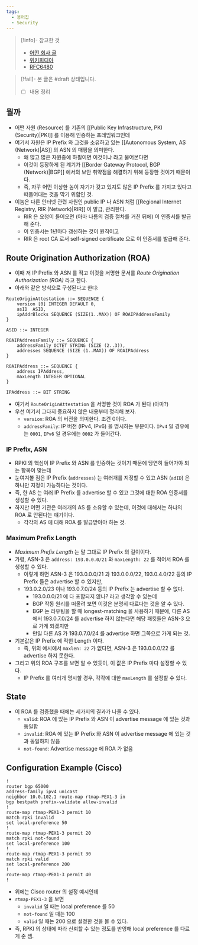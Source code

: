 ```yaml
---
tags:
  - 용어집
  - Security
---
```

> [!info]- 참고한 것
> - [어떤 회사 글](https://www.noction.com/blog/rpki-overview)
> - [위키피디아](https://en.wikipedia.org/wiki/Resource_Public_Key_Infrastructure)
> - [RFC6480](https://datatracker.ietf.org/doc/html/rfc6480)

> [!fail]- 본 글은 #draft 상태입니다.
> - [ ] 내용 정리

## 뭘까

- 어떤 자원 (Resource) 를 기존의 [[Public Key Infrastructure, PKI (Security)|PKI]] 를 이용해 인증하는 프레임워크인데
- 여기서 자원은 IP Prefix 와 그것을 소유하고 있는 [[Autonomous System, AS (Network)|AS]] 의 ASN 의 매핑을 의미한다.
	- 왜 많고 많은 자원중에 하필이면 이것이냐 라고 물어본다면
	- 이것이 등장하게 된 계기가 [[Border Gateway Protocol, BGP (Network)|BGP]] 에서의 보안 취약점을 해결하기 위해 등장한 것이기 때문이다.
	- 즉, 자꾸 어떤 이상한 놈이 자기가 갖고 있지도 않은 IP Prefix 를 가지고 있다고 떠들어대는 것을 막기 위함인 것.
- 이놈은 다른 인터넷 관련 자원인 public IP 나 ASN 처럼 [[Regional Internet Registry, RIR (Network)|RIR]] 이 발급, 관리한다.
	- RIR 은 요청이 들어오면 (아마 나름의 검증 절차를 거친 뒤에) 이 인증서를 발급해 준다.
	- 이 인증서는 1년마다 갱신하는 것이 원칙이고
	- RIR 은 root CA 로서 self-signed certificate 으로 이 인증서를 발급해 준다.

## Route Origination Authorization (ROA)

- 이때 저 IP Prefix 와 ASN 를 적고 이것을 서명한 문서를 *Route Origination Authorization (ROA)* 라고 한다.
- 아래와 같은 방식으로 구성된다고 한댜:

```
RouteOriginAttestation ::= SEQUENCE {
    version [0] INTEGER DEFAULT 0,
    asID  ASID,
    ipAddrBlocks SEQUENCE (SIZE(1..MAX)) OF ROAIPAddressFamily
}

ASID ::= INTEGER

ROAIPAddressFamily ::= SEQUENCE {
    addressFamily OCTET STRING (SIZE (2..3)),
    addresses SEQUENCE (SIZE (1..MAX)) OF ROAIPAddress
}

ROAIPAddress ::= SEQUENCE {
    address IPAddress,
    maxLength INTEGER OPTIONAL
}

IPAddress ::= BIT STRING
```

- 여기서 `RouteOriginAttestation` 을 서명한 것이 ROA 가 된다 (아마?)
- 우선 여기서 그다지 중요하지 않은 내용부터 정리해 보자.
	- `version`: ROA 의 버전을 의미한다. 조건 0이다.
	- `addressFamily`: IP 버전 (IPv4, IPv6) 을 명시하는 부분이다. `IPv4` 일 경우에는 `0001`, `IPv6` 일 경우에는 `0002` 가 들어간다.

### IP Prefix, ASN

- RPKI 의 핵심이 IP Prefix 와 ASN 를 인증하는 것이기 때문에 당연히 들어가야 되는 항목이 맞는데
- 눈여겨볼 점은 IP Prefix (`addresses`) 는 여러개를 지정할 수 있고 ASN (`adID`) 은 하나만 지정이 가능하다는 것이다.
- 즉, 한 AS 는 여러 IP Prefix 를 advertise 할 수 있고 그것에 대한 ROA 인증서를 생성할 수 있다.
- 하지만 어떤 기관은 여러개의 AS 를 소유할 수 있는데, 이것에 대해서는 하나의 ROA 로 안된다는 얘기이다.
	- 각각의 AS 에 대해 ROA 를 발급받아야 하는 것.

### Maximum Prefix Length

- *Maximum Prefix Length* 는 말 그대로 IP Prefix 의 길이이다.
- 가령, ASN-3 은 `address: 193.0.0.0/21` 와 `maxLength: 22` 를 적어서 ROA 를 생성할 수 있다.
	- 이렇게 하면 ASN-3 은 193.0.0.0/21 과 193.0.0.0/22, 193.0.4.0/22 등의 IP Prefix 들은 advertise 할 수 있지만,
	- 193.0.2.0/23 이나 193.0.7.0/24 등의 IP Prefix 는 advertise 할 수 없다.
		- 193.0.0.0/21 에 다 포함되지 않나? 라고 생각할 수 있는데
		- BGP 작동 원리를 떠올려 보면 이것은 분명히 다르다는 것을 알 수 있다.
		- BGP 는 라우팅을 할 때 longest-matching 을 사용하기 때문에, 다른 AS 에서 193.0.7.0/24 를 advertise 하지 않는다면 해당 패킷들은 ASN-3 으로 가게 되겠지만
		- 만일 다른 AS 가 193.0.7.0/24 를 advertise 하면 그쪽으로 가게 되는 것.
- 기본값은 IP Prefix 에 적힌 Length 이다.
	- 즉, 위의 예시에서 `maxlen: 22` 가 없다면, ASN-3 은 193.0.0.0/22 를 advertise 하지 못한다.
- 그리고 위의 ROA 구조를 보면 알 수 있듯이, 이 값은 IP Prefix 마다 설정할 수 있다.
	- IP Prefix 를 여러개 명시할 경우, 각각에 대한 `maxLength` 를 설정할 수 있다.

## State

- 이 ROA 를 검증했을 때에는 세가지의 결과가 나올 수 있다.
	- `valid`: ROA 에 있는 IP Prefix 와 ASN 이 advertise message 에 있는 것과 동일함
	- `invalid`: ROA 에 있는 IP Prefix 와 ASN 이 advertise message 에 있는 것과 동일하지 않음
	- `not-found`: Advertise message 에 ROA 가 없음

## Configuration Example (Cisco)

```
!  
router bgp 65000  
address-family ipv4 unicast  
neighbor 10.0.102.1 route-map rtmap-PEX1-3 in  
bgp bestpath prefix-validate allow-invalid  
!  
route-map rtmap-PEX1-3 permit 10  
match rpki invalid  
set local-preference 50  
!  
route-map rtmap-PEX1-3 permit 20  
match rpki not-found  
set local-preference 100  
!  
route-map rtmap-PEX1-3 permit 30  
match rpki valid  
set local-preference 200  
!  
route-map rtmap-PEX1-3 permit 40  
!
```

- 위에는 Cisco router 의 설정 예시인데
- `rtmap-PEX1-3` 을 보면
	- `invalid` 일 때는 local preference 를 50
	- `not-found` 일 때는 100
	- `valid` 일 때는 200 으로 설정한 것을 볼 수 있다.
- 즉, RPKI 의 상태에 따라 신뢰할 수 있는 정도를 반영해 local preference 를 다르게 준 셈.